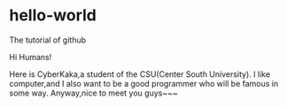 # hello-world
The tutorial of github

Hi Humans!

Here is CyberKaka,a student of the CSU(Center South University).
I like computer,and I also want to be a good programmer who will be famous in some way.
Anyway,nice to meet you guys~~~
